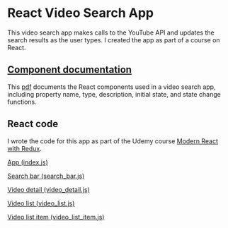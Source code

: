 # React Video Search App

This video search app makes calls to the YouTube API and updates the search results as the user types. I created the app as part of a course on React. 

## [Component documentation](React%20video%20search%20app%20documentation.pdf)

This [pdf](React%20video%20search%20app%20documentation.pdf) documents the React components used in a video search app, including property name, type, description, initial state, and state change functions.

## React code

I wrote the code for this app as part of the Udemy course <a href="https://www.udemy.com/react-redux/learn/v4/content">Modern React with Redux</a>.

[App (index.js)](src/index.js (App))

[Search bar (search_bar.js)](/src/components/search_bar.js)

[Video detail (video_detail.js)](/src/components/video_detail.js)

[Video list (video_list.js)](/src/components/video_list.js)

[Video list item (video_list_item.js)](/src/components/video_list_item.js)
